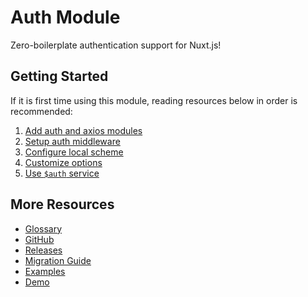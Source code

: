# Auth Module

Zero-boilerplate authentication support for Nuxt.js!

## Getting Started

If it is first time using this module, reading resources below in order is recommended:

1. [Add auth and axios modules](./guide/setup.md)
2. [Setup auth middleware](./guide/middleware.md)
3. [Configure local scheme](./schemes/local.md)
4. [Customize options](./api/options.md)
5. [Use `$auth` service](./api/auth.md)

## More Resources

* [Glossary](./glossary.md)
* [GitHub](https://github.com/nuxt-community/auth-module)
* [Releases](https://github.com/nuxt-community/auth-module/releases)
* [Migration Guide](./migration.md)
* [Examples](https://github.com/nuxt-community/auth-module/tree/dev/examples)
* [Demo](https://nuxt-auth.herokuapp.com)

